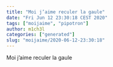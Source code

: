 ```yaml
---
title: "Moi j’aime reculer la gaule"
date: "Fri Jun 12 23:30:18 CEST 2020"
tags: ["moijaime", "pipotron"]
author: m1ch3l
categories: ["generated"]
slug: "moijaime/2020-06-12-23:30:18"
---
```


Moi j’aime reculer la gaule

